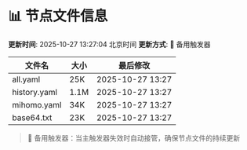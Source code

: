 # 📊 节点文件信息

**更新时间**: 2025-10-27 13:27:04 北京时间
**更新方式**: 🔄 备用触发器

| 文件名 | 大小 | 最后修改 |
|--------|------|----------|
| all.yaml | 25K | 2025-10-27 13:27 |
| history.yaml | 1.1M | 2025-10-27 13:27 |
| mihomo.yaml | 34K | 2025-10-27 13:27 |
| base64.txt | 23K | 2025-10-27 13:27 |

> 🔄 备用触发器：当主触发器失效时自动接管，确保节点文件的持续更新
